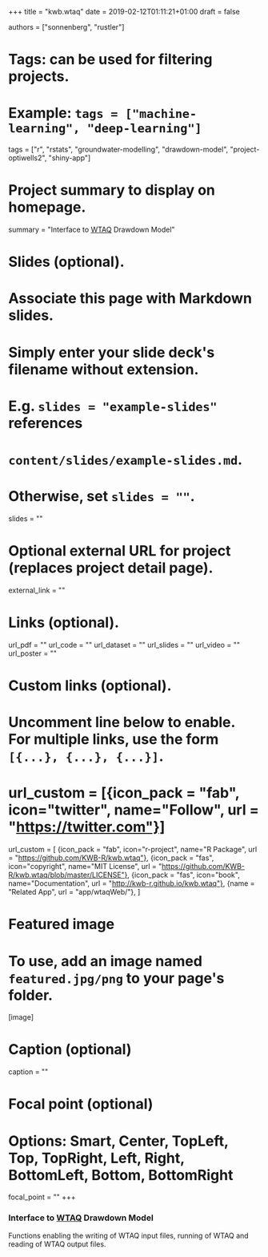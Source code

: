 +++
title = "kwb.wtaq"
date = 2019-02-12T01:11:21+01:00
draft = false

authors = ["sonnenberg", "rustler"]
# Tags: can be used for filtering projects.
# Example: `tags = ["machine-learning", "deep-learning"]`
tags = ["r", "rstats", "groundwater-modelling", "drawdown-model", "project-optiwells2", "shiny-app"]

# Project summary to display on homepage.
summary = "Interface to [WTAQ](http://water.usgs.gov/ogw/wtaq/) Drawdown Model"

# Slides (optional).
#   Associate this page with Markdown slides.
#   Simply enter your slide deck's filename without extension.
#   E.g. `slides = "example-slides"` references 
#   `content/slides/example-slides.md`.
#   Otherwise, set `slides = ""`.
slides = ""

# Optional external URL for project (replaces project detail page).
external_link = ""

# Links (optional).
url_pdf = ""
url_code = ""
url_dataset = ""
url_slides = ""
url_video = ""
url_poster = ""

# Custom links (optional).
#   Uncomment line below to enable. For multiple links, use the form `[{...}, {...}, {...}]`.
# url_custom = [{icon_pack = "fab", icon="twitter", name="Follow", url = "https://twitter.com"}]

url_custom = [
{icon_pack = "fab", icon="r-project", name="R Package", url = "https://github.com/KWB-R/kwb.wtaq"}, 
{icon_pack = "fas", icon="copyright", name="MIT License", url = "https://github.com/KWB-R/kwb.wtaq/blob/master/LICENSE"},
{icon_pack = "fas", icon="book", name="Documentation", url = "http://kwb-r.github.io/kwb.wtaq"},
{name = "Related App", url = "app/wtaqWeb/"},
]


# Featured image
# To use, add an image named `featured.jpg/png` to your page's folder. 
[image]
  # Caption (optional)
  caption = ""

  # Focal point (optional)
  # Options: Smart, Center, TopLeft, Top, TopRight, Left, Right, BottomLeft, Bottom, BottomRight
  focal_point = ""
+++

### Interface to [WTAQ](http://water.usgs.gov/ogw/wtaq/) Drawdown Model

Functions enabling the writing of WTAQ input files, running of WTAQ and reading 
of WTAQ output files.
